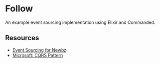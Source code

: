 # Follow

An example event sourcing implementation using Elixir and Commanded.

## Resources

- [Event Sourcing for Newbz](./EVENT_SOURCING.md)
- [Microsoft: CQRS Pattern](https://learn.microsoft.com/en-us/azure/architecture/patterns/cqrs)
